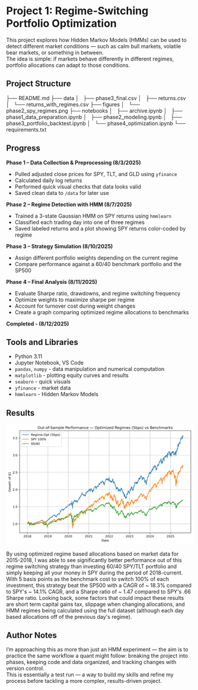# Project 1: Regime-Switching Portfolio Optimization

This project explores how Hidden Markov Models (HMMs) can be used to detect different market conditions — such as calm bull markets, volatile bear markets, or something in between.  
The idea is simple: if markets behave differently in different regimes, portfolio allocations can adapt to those conditions.

## Project Structure

├── README.md
├── data
│   ├── phase3_final.csv
│   ├── returns.csv
│   └── returns_with_regimes.csv
├── figures
│   └── phase2_spy_regimes.png
├── notebooks
│   ├── archive.ipynb
│   ├── phase1_data_preparation.ipynb
│   ├── phase2_modeling.ipynb
│   ├── phase3_portfolio_backtest.ipynb
│   └── phase4_optimization.ipynb
└── requirements.txt

## Progress

**Phase 1 – Data Collection & Preprocessing (8/3/2025)**
- Pulled adjusted close prices for SPY, TLT, and GLD using `yfinance`
- Calculated daily log returns
- Performed quick visual checks that data looks valid
- Saved clean data to `/data` for later use

**Phase 2 – Regime Detection with HMM (8/7/2025)**
- Trained a 3-state Gaussian HMM on SPY returns using `hmmlearn`
- Classified each trading day into one of three regimes
- Saved labeled returns and a plot showing SPY returns color-coded by regime

**Phase 3 – Strategy Simulation (8/10/2025)**  
- Assign different portfolio weights depending on the current regime
- Compare performance against a 60/40 benchmark portfolio and the SP500

**Phase 4 – Final Analysis (8/11/2025)**  
- Evaluate Sharpe ratio, drawdowns, and regime switching frequency
- Optimize weights to maximize sharpe per regime
- Account for turnover cost during weight changes
- Create a graph comparing optimized regime allocations to benchmarks

**Completed - (8/12/2025)**

## Tools and Libraries

- Python 3.11  
- Jupyter Notebook, VS Code  
- `pandas`, `numpy` - data manipulation and numerical computation
- `matplotlib` - plotting equity curves and results
- `seaborn` - quick visuals
- `yfinance` - market data  
- `hmmlearn` - Hidden Markov Models  

## Results

![Portfolio vs SPY & 60/40 — Phase 4](figures/phase4_portfolio_vs_spy_60-40.png)

By using optimized regime based allocations based on market data for 2015-2018, I was able to see significantly better performance out of this regime switching strategy than investing 60/40 SPY/TLT portfolio and simply keeping all your money in SPY during the period of 2018-current. With 5 basis points as the benchmark cost to switch 100% of each investment, this strategy beat the SP500 with a CAGR of ~ 18.3% compared to SPY's ~ 14.1% CAGR, and a Sharpe ratio of ~ 1.47 compared to SPY's .66 Sharpe ratio. Looking back, some factors that could impact these results are short term capital gains tax, slippage when changing allocations, and HMM regimes being calculated using the full dataset (although each day based allocations off of the previous day's regime).

## Author Notes

I’m approaching this as more than just an HMM experiment — the aim is to practice the same workflow a quant might follow: breaking the project into phases, keeping code and data organized, and tracking changes with version control.  
This is essentially a test run — a way to build my skills and refine my process before tackling a more complex, results-driven project.
